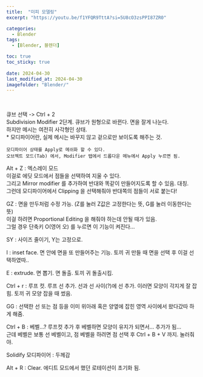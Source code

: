 ```yaml
---
title:  "미피 모델링"
excerpt: "https://youtu.be/f1YFQR9TttA?si=5U8cO3zsPPI87ZR0"

categories:
  - Blender
tags:
  - [Blender, 블렌더]

toc: true
toc_sticky: true
 
date: 2024-04-30
last_modified_at: 2024-04-30
imagefolder: "Blender/"
---
```


<br>

큐브 선택 -> Ctrl + 2  
	Subdivision Modifier 2단계. 큐브가 원형으로 바뀐다. 면을 잘게 나눈다.  
	하지만 메시는 여전히 사각형인 상태.  
	* 모디파이어란, 실제 메시는 바꾸지 않고 겉으로만 보이도록 해주는 것.  
	
	모디파이어 상태를 Apply로 메쉬화 할 수 있다.  
	오브젝트 모드(Tab) 에서, Modifier 탭에서 드롭다운 메뉴에서 Apply 누르면 됨.  
	
Alt + Z : 엑스레이 모드  
이걸로 에딧 모드에서 점들을 선택하여 지울 수 있다.  
그리고 Mirror modifier 를 추가하여 반대와 똑같이 만들어지도록 할 수 있음. 대칭.  
그런데 모디파이어에서 Clipping 을 선택해줘야 반대쪽의 점들이 서로 붙는다!  

GZ : 면을 만두처럼 수정 가능. (Z를 눌러 Z값은 고정한다는 뜻, G를 눌러 이동한다는 뜻)  
	이걸 하려면 Proportional Editing 을 해줘야 하는데 안될 때가 있음.  
	그럴 경우 단축키 O(영어 오) 를 누르면 이 기능이 켜진다...  

SY : 사이즈 줄이기, Y는 고정으로.    

I : inset face. 면 안에 면을 또 만들어주는 기능. 토끼 귀 만들 때 면을 선택 후 이걸 선택하였따..  

E : extrude. 면 뽑기. 면 돌출. 토끼 귀 돌출시킴.  

Ctrl + r : 루프 컷. 루프 선 추가. 선과 선 사이(?)에 선 추가. 이러면 모양이 각지게 잘 잡힘. 토끼 귀 모양 잡을 때 썼음.  

GG : 선택한 선 또는 점 등을 이미 위아래 혹은 양옆에 잡힌 영역 사이에서 왔다갔따 하게 해줌.  

Ctrl + B : 베벨...? 루프컷 추가 후 베벨하면 모양이 유지가 되면서... 추가가 됨...  
			근데 베벨은 보통 선 베벨이고, 점 베벨을 하려면 점 선택 후 Ctrl + B + V 까지. 눌러줘야.  
			
Solidify 모디파이어 : 두께감  


Alt + R : Clear. 에디트 모드에서 했던 로테이션이 초기화 됨.  